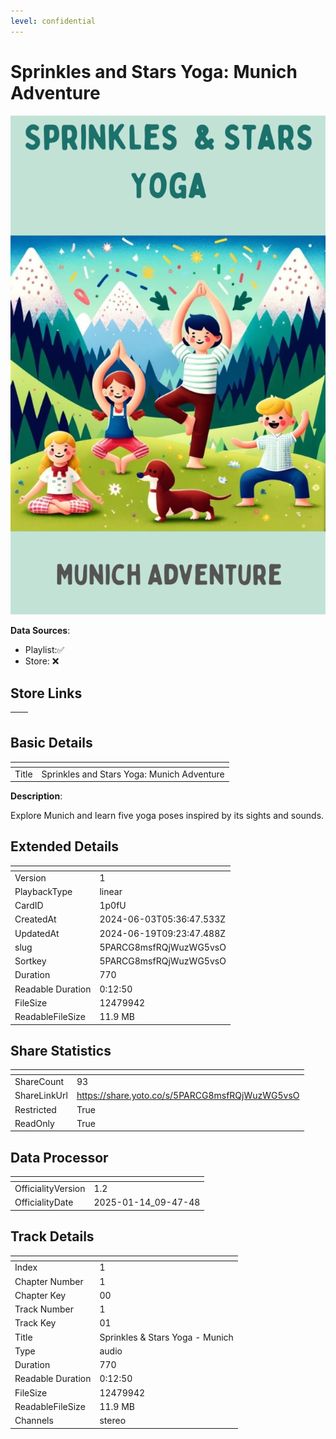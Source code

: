 ```yaml
---
level: confidential
---
```

# Sprinkles and Stars Yoga: Munich Adventure

![card_[1p0fU].png](../../img/cards/card_[1p0fU].png)

**Data Sources**: 

- Playlist:✅
- Store: ❌


## Store Links

| <!-- --> | <!-- --> |
| - | - |


## Basic Details

| <!-- --> | <!-- --> |
| - | - |
| Title | Sprinkles and Stars Yoga: Munich Adventure |

**Description**:

Explore Munich and learn five yoga poses inspired by its sights and sounds.


## Extended Details

| <!-- --> | <!-- --> |
| - | - |
| Version | 1 |
| PlaybackType | linear |
| CardID | 1p0fU |
| CreatedAt | 2024-06-03T05:36:47.533Z |
| UpdatedAt | 2024-06-19T09:23:47.488Z |
| slug | 5PARCG8msfRQjWuzWG5vsO |
| Sortkey | 5PARCG8msfRQjWuzWG5vsO |
| Duration | 770 |
| Readable Duration | 0:12:50 |
| FileSize | 12479942 |
| ReadableFileSize | 11.9 MB |


## Share Statistics

| <!-- --> | <!-- --> |
| - | - |
| ShareCount | 93 |
| ShareLinkUrl | https://share.yoto.co/s/5PARCG8msfRQjWuzWG5vsO |
| Restricted | True |
| ReadOnly | True |


## Data Processor

| <!-- --> | <!-- --> |
| - | - |
| OfficialityVersion | 1.2
| OfficialityDate | 2025-01-14_09-47-48


## Track Details

| <!-- --> | <!-- --> |
| - | - |
| Index | 1 |
| Chapter Number | 1 |
| Chapter Key | 00 |
| Track Number | 1 |
| Track Key | 01 |
| Title | Sprinkles & Stars Yoga - Munich |
| Type | audio |
| Duration | 770 |
| Readable Duration | 0:12:50 |
| FileSize | 12479942 |
| ReadableFileSize | 11.9 MB |
| Channels | stereo |

